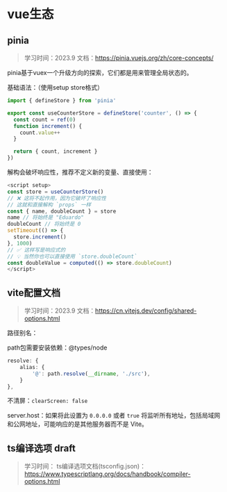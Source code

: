 # vue生态

## pinia

> 学习时间：2023.9
> 文档：https://pinia.vuejs.org/zh/core-concepts/

pinia基于vuex一个升级方向的探索，它们都是用来管理全局状态的。

基础语法：（使用setup store格式）

```ts
import { defineStore } from 'pinia'

export const useCounterStore = defineStore('counter', () => {
  const count = ref(0)
  function increment() {
    count.value++
  }

  return { count, increment }
})
```

解构会破坏响应性，推荐不定义新的变量、直接使用：

```ts
<script setup>
const store = useCounterStore()
// ❌ 这将不起作用，因为它破坏了响应性
// 这就和直接解构 `props` 一样
const { name, doubleCount } = store 
name // 将始终是 "Eduardo" 
doubleCount // 将始终是 0 
setTimeout(() => {
  store.increment()
}, 1000)
// ✅ 这样写是响应式的
// 💡 当然你也可以直接使用 `store.doubleCount`
const doubleValue = computed(() => store.doubleCount)
</script>
```

## vite配置文档

> 学习时间：2023.9
> 文档：https://cn.vitejs.dev/config/shared-options.html

路径别名：

path包需要安装依赖：@types/node

```ts
resolve: {
    alias: {
        '@': path.resolve(__dirname, './src'),
    }
},
```

不清屏：`clearScreen: false`

server.host：如果将此设置为 `0.0.0.0` 或者 `true` 将监听所有地址，包括局域网和公网地址，可能响应的是其他服务器而不是 Vite。

## ts编译选项 draft

> 学习时间：
> ts编译选项文档(tsconfig.json)：https://www.typescriptlang.org/docs/handbook/compiler-options.html
